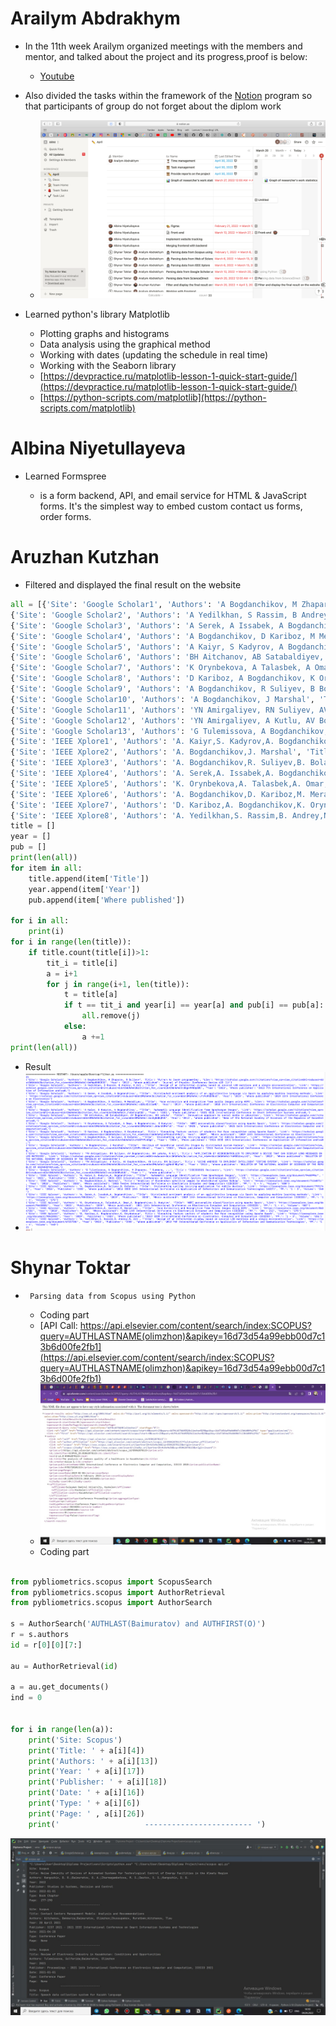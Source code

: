 # Arailym Abdrakhym
*    In the 11th week Arailym organized meetings with the members and mentor, and talked about the project and its progress,proof is below:
      + [Youtube](https://youtu.be/P1cDPUIgxtI)

*   Also divided the tasks within the framework of the [Notion](https://www.notion.so/c96f404fd204448ca2ba0e2da8b3b767?v=3b7a048427274732b44eaa8537c5ba3e) program so that participants of group do not forget about the diplom work
    + ![](https://github.com/SuleymanDemirelKazakhstan/diploma-project-april/blob/main/Diploma%20Document/figures/11.pm.png)

   * Learned python's library Matplotlib
       + Plotting graphs and histograms
       + Data analysis using the graphical method
       + Working with dates (updating the schedule in real time)
       + Working with the Seaborn library
       + [https://devpractice.ru/matplotlib-lesson-1-quick-start-guide/](https://devpractice.ru/matplotlib-lesson-1-quick-start-guide/)
       + [https://python-scripts.com/matplotlib](https://python-scripts.com/matplotlib)
      

# Albina Niyetullayeva
* Learned Formspree
  
   * is a form backend, API, and email service for HTML & JavaScript forms. It's the simplest way to embed custom contact us forms, order forms.
# Aruzhan Kutzhan

* Filtered and displayed the final result on the website
````py
all = [{'Site': 'Google Scholar1', 'Authors': 'A Bogdanchikov, M Zhaparov, R Suliyev', 'Title': 'Python to learn programming', 'Link': 'https://scholar.google.com//citations?view_op=view_citation&hl=ru&user=6Ust3WUAAAAJ&citation_for_view=6Ust3WUAAAAJ:UeHWp8X0CEIC', 'Year': '2013', 'Where published': 'Journal of Physics: Conference Series 423 (1)'},
{'Site': 'Google Scholar2', 'Authors': 'A Yedilkhan, S Rassim, B Andrey, N Ari', 'Title': 'Design of an information display based on several LED matrices and a single microcontroller', 'Link': 'https://scholar.google.com//citations?view_op=view_citation&hl=ru&user=6Ust3WUAAAAJ&citation_for_view=6Ust3WUAAAAJ:d1gkVwhDpl0C', 'Year': '2013', 'Where published': '2013 7th International Conference on Application of Information and\xa0…'},
{'Site': 'Google Scholar3', 'Authors': 'A Serek, A Issabek, A Bogdanchikov', 'Title': 'Distributed sentiment analysis of an agglutinative language via Spark by applying machine learning methods', 'Link': 'https://scholar.google.com//citations?view_op=view_citation&hl=ru&user=6Ust3WUAAAAJ&citation_for_view=6Ust3WUAAAAJ:ufrVoPGSRksC', 'Year': '2019', 'Where published': '2019 15th International Conference on Electronics'},
{'Site': 'Google Scholar4', 'Authors': 'A Bogdanchikov, D Kariboz, M Meraliyev', 'Title': 'Face extraction and recognition from public images using HIPI', 'Link': 'https://scholar.google.com//citations?view_op=view_citation&hl=ru&user=6Ust3WUAAAAJ&citation_for_view=6Ust3WUAAAAJ:eQOLeE2rZwMC', 'Year': '2019', 'Where published': '2018 14th International Conference on Electronics Computer and Computation\xa0…'},
{'Site': 'Google Scholar5', 'Authors': 'A Kaiyr, S Kadyrov, A Bogdanchikov', 'Title': 'Automatic Language Identification from Spectorgam Images', 'Link': 'https://scholar.google.com//citations?view_op=view_citation&hl=ru&user=6Ust3WUAAAAJ&citation_for_view=6Ust3WUAAAAJ:_FxGoFyzp5QC', 'Year': '2021', 'Where published': '2021 IEEE International Conference on Smart Information Systems and\xa0…'},
{'Site': 'Google Scholar6', 'Authors': 'BH Aitchanov, AB Satabaldiyev, AV Bogdanchikov, KN Latuta', 'Title': 'Innovative approach to social media in education', 'Link': 'https://scholar.google.com//citations?view_op=view_citation&hl=ru&user=6Ust3WUAAAAJ&citation_for_view=6Ust3WUAAAAJ:2osOgNQ5qMEC', 'Year': '2013', 'Where published': 'News of the National Academy of Sciences of the Republic of Kazakhstan\xa0…'},
{'Site': 'Google Scholar7', 'Authors': 'K Orynbekova, A Talasbek, A Omar, A Bogdanchikov, S Kadyrov', 'Title': 'MBTI personality classification using Apache Spark', 'Link': 'https://scholar.google.com//citations?view_op=view_citation&hl=ru&user=6Ust3WUAAAAJ&citation_for_view=6Ust3WUAAAAJ:LkGwnXOMwfcC', 'Year': '2021', 'Where published': '2021 16th International Conference on Electronics Computer and Computation\xa0…'},
{'Site': 'Google Scholar8', 'Authors': 'D Kariboz, A Bogdanchikov, K Orynbekova', 'Title': 'Computing feature vectors of students for face recognition using Apache Spark', 'Link': 'https://scholar.google.com//citations?view_op=view_citation&hl=ru&user=6Ust3WUAAAAJ&citation_for_view=6Ust3WUAAAAJ:WF5omc3nYNoC', 'Year': '2019', 'Where published': '2019 15th International Conference on Electronics'},
{'Site': 'Google Scholar9', 'Authors': 'A Bogdanchikov, R Suliyev, B Bolatov', 'Title': 'Implementing cycling training application for mobile devices', 'Link': 'https://scholar.google.com//citations?view_op=view_citation&hl=ru&user=6Ust3WUAAAAJ&citation_for_view=6Ust3WUAAAAJ:zYLM7Y9cAGgC', 'Year': '2016', 'Where published': '2016 IEEE 10th International Conference on Application of Information and\xa0…'},
{'Site': 'Google Scholar10', 'Authors': 'A Bogdanchikov, J Marshal', 'Title': 'Analisys of Kazakhstan satellite images by distributed system Hadoop', 'Link': 'https://scholar.google.com//citations?view_op=view_citation&hl=ru&user=6Ust3WUAAAAJ&citation_for_view=6Ust3WUAAAAJ:IjCSPb-OGe4C', 'Year': '2015', 'Where published': '2015 Twelve International Conference on Electronics Computer and Computation\xa0…'},
{'Site': 'Google Scholar11', 'Authors': 'YN Amirgaliyev, RN Suliyev, AV Bogdanchikov, KN Latuta, N Ari', 'Title': 'APPLICATION OF MICROCONTROLLER TO IMPLEMENT A DEVICE THAT CAN DISPLAY LONG MESSAGES ON LED MATRICES', 'Link': 'https://scholar.google.com//citations?view_op=view_citation&hl=ru&user=6Ust3WUAAAAJ&citation_for_view=6Ust3WUAAAAJ:YsMSGLbcyi4C', 'Year': '2013', 'Where published': 'BULLETIN OF THE NATIONAL ACADEMY OF SCIENCES OF THE REPUBLIC OF KAZAKHSTAN'},
{'Site': 'Google Scholar12', 'Authors': 'YN Amirgaliyev, A Kutlu, AV Bogdanchikov, KN Latuta, RN Suliyev', 'Title': 'USING ANDROID TO IMPLEMENT INTELLIGENT TESTING SYSTEM', 'Link': 'https://scholar.google.com//citations?view_op=view_citation&hl=ru&user=6Ust3WUAAAAJ&citation_for_view=6Ust3WUAAAAJ:qjMakFHDy7sC', 'Year': '2013', 'Where published': 'BULLETIN OF THE NATIONAL ACADEMY OF SCIENCES OF THE REPUBLIC OF KAZAKHSTAN\xa0…'},
{'Site': 'Google Scholar13', 'Authors': 'G Tulemissova, A Bogdanchikov, M Zhaparov, T Sunmonu, ...', 'Title': 'ICECCO2021 Reviewers', 'Link': 'https://scholar.google.com//citations?view_op=view_citation&hl=ru&user=6Ust3WUAAAAJ&citation_for_view=6Ust3WUAAAAJ:roLk4NBRz8UC', 'Year': '', 'Where published': ''},
{'Site': 'IEEE Xplore1', 'Authors': 'A. Kaiyr,S. Kadyrov,A. Bogdanchikov', 'Title': 'Automatic Language Identification from Spectorgam Images', 'Link': 'https://ieeexplore.ieee.org/document/9465996/', 'Year': '2021', 'Publisher': 'IEEE', 'Where published': '2021 IEEE International Conference on Smart Information Systems and Technologies (SIST)', 'PP.': '1 - 4', 'Volume': '1940'},
{'Site': 'IEEE Xplore2', 'Authors': 'A. Bogdanchikov,J. Marshal', 'Title': 'Analisys of Kazakhstan satellite images by distributed system Hadoop', 'Link': 'https://ieeexplore.ieee.org/document/7416871/', 'Year': '2015', 'Publisher': 'IEEE', 'Where published': '2015 Twelve International Conference on Electronics Computer and Computation (ICECCO)', 'PP.': '1 - 4', 'Volume': '830'},
{'Site': 'IEEE Xplore3', 'Authors': 'A. Bogdanchikov,R. Suliyev,B. Bolatov', 'Title': 'Implementing cycling training application for mobile devices', 'Link': 'https://ieeexplore.ieee.org/document/7991740/', 'Year': '2016', 'Publisher': 'IEEE', 'Where published': '2016 IEEE 10th International Conference on Application of Information and Communication Technologies (AICT)', 'PP.': '1 - 3', 'Volume': '340'},
{'Site': 'IEEE Xplore4', 'Authors': 'A. Serek,A. Issabek,A. Bogdanchikov', 'Title': 'Distributed sentiment analysis of an agglutinative language via Spark by applying machine learning methods', 'Link': 'https://ieeexplore.ieee.org/document/9043264/', 'Year': '2019', 'Publisher': 'IEEE', 'Where published': '2019 15th International Conference on Electronics, Computer and Computation (ICECCO)', 'PP.': '1 - 4', 'Volume': '175'},
{'Site': 'IEEE Xplore5', 'Authors': 'K. Orynbekova,A. Talasbek,A. Omar,A. Bogdanchikov,S. Kadyrov', 'Title': 'MBTI personality classification using Apache Spark', 'Link': 'https://ieeexplore.ieee.org/document/9663858/', 'Year': '2021', 'Publisher': 'IEEE', 'Where published': '2021 16th International Conference on Electronics Computer and Computation (ICECCO)', 'PP.': '1 - 4', 'Volume': '587'},
{'Site': 'IEEE Xplore6', 'Authors': 'A. Bogdanchikov,D. Kariboz,M. Meraliyev', 'Title': 'Face Extraction and Recognition from Public Images Using HIPI', 'Link': 'https://ieeexplore.ieee.org/document/8634718/', 'Year': '2018', 'Publisher': 'IEEE', 'Where published': '2018 14th International Conference on Electronics Computer and Computation (ICECCO)', 'PP.': '206 - 212', 'Volume': '275'},
{'Site': 'IEEE Xplore7', 'Authors': 'D. Kariboz,A. Bogdanchikov,K. Orynbekova', 'Title': 'Computing feature vectors of students for face recognition using Apache Spark', 'Link': 'https://ieeexplore.ieee.org/document/9043282/', 'Year': '2019', 'Publisher': 'IEEE', 'Where published': '2019 15th International Conference on Electronics, Computer and Computation (ICECCO)', 'PP.': '1 - 3', 'Volume': '156'},
{'Site': 'IEEE Xplore8', 'Authors': 'A. Yedilkhan,S. Rassim,B. Andrey,N. Ari', 'Title': 'Design of an information display based on several LED matrices and a single microcontroller', 'Link': 'https://ieeexplore.ieee.org/document/6722728/', 'Year': '2013', 'Publisher': 'IEEE', 'Where published': '2013 7th International Conference on Application of Information and Communication Technologies', 'PP.': '1 - 4', 'Volume': '440'}]
title = []
year = []
pub = []
print(len(all))
for item in all:
    title.append(item['Title'])
    year.append(item['Year'])
    pub.append(item['Where published'])
    
for i in all:
    print(i)
for i in range(len(title)):
    if title.count(title[i])>1:
        tit_i = title[i]
        a = i+1
        for j in range(i+1, len(title)):
            t = title[a]
            if t == tit_i and year[i] == year[a] and pub[i] == pub[a]:
                all.remove(j)
            else:
                a +=1
print(len(all))
````
* Result
* ![](https://github.com/SuleymanDemirelKazakhstan/diploma-project-april/blob/main/Diploma%20Document/figures/Снимок%20экрана%202022-04-11%20в%2017.22.08.png)

# Shynar Toktar
*      Parsing data from Scopus using Python
    + Coding part
    + [API Call: https://api.elsevier.com/content/search/index:SCOPUS?query=AUTHLASTNAME(olimzhon)&apikey=16d73d54a99ebb00d7c13b6d00fe2fb1](https://api.elsevier.com/content/search/index:SCOPUS?query=AUTHLASTNAME(olimzhon)&apikey=16d73d54a99ebb00d7c13b6d00fe2fb1)
    + ![](https://github.com/SuleymanDemirelKazakhstan/diploma-project-april/blob/main/Diploma%20Document/figures/IMAGE%202022-04-04%2014:38:02.jpg)
    + Coding part
````py

from pybliometrics.scopus import ScopusSearch
from pybliometrics.scopus import AuthorRetrieval
from pybliometrics.scopus import AuthorSearch

s = AuthorSearch('AUTHLAST(Baimuratov) and AUTHFIRST(O)')
r = s.authors
id = r[0][0][7:]

au = AuthorRetrieval(id)

a = au.get_documents()
ind = 0


for i in range(len(a)):
    print('Site: Scopus')
    print('Title: ' + a[i][4])
    print('Authors: ' + a[i][13])
    print('Year: ' + a[i][17])
    print('Publisher: ' + a[i][18])
    print('Date: ' + a[i][16])
    print('Type: ' + a[i][6])
    print('Page: ' , a[i][26])
    print('                   ------------------------ ')

````
![](https://github.com/SuleymanDemirelKazakhstan/diploma-project-april/blob/main/Diploma%20Document/figures/IMAGE%202022-04-04%2014:27:20.jpg)
